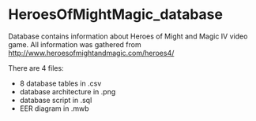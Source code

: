 # HeroesOfMightMagic_database

Database contains information about Heroes of Might and Magic IV video game.
All information was gathered from http://www.heroesofmightandmagic.com/heroes4/ 

There are 4 files:
  - 8 database tables in .csv
  - database architecture in .png
  - database script in .sql
  - EER diagram in .mwb
